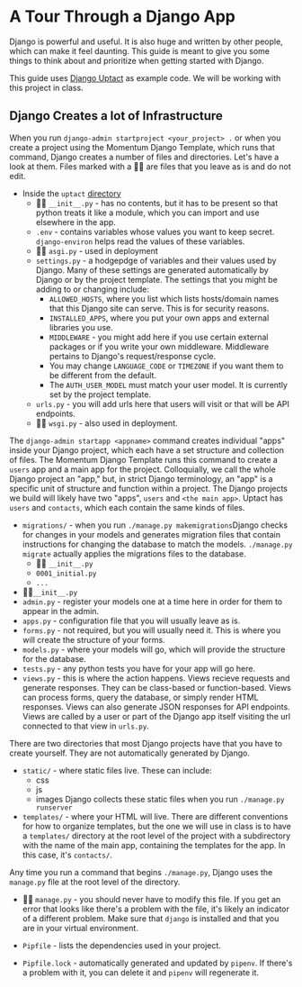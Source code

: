# A Tour Through a Django App
Django is powerful and useful. It is also huge and written
by other people, which can make it feel daunting. This guide
is meant to give you some things to think about and prioritize when
getting started with Django.

This guide uses [Django Uptact](https://github.com/momentum-team-6/examples/tree/main/django--uptact) as example code. We will be working with this project in class.


## Django Creates a lot of Infrastructure
When you run `django-admin startproject <your_project> .` or when you create a project using the Momentum Django Template, which runs that command, Django creates a number of files and directories. Let's have a look at them. Files marked with a 🙅‍♀️ are files that you leave as is and do not edit. 
- Inside the `uptact` [directory](https://github.com/momentum-team-6/examples/tree/main/django--uptact/uptact)
    - 🙅‍♀️ `__init__.py` - has no contents, but it has to be present so that python treats it like a module, which you can import and use elsewhere in the app.
    - `.env` - contains variables whose values you want to keep secret. `django-environ` helps read the values of these variables.
    - 🙅‍♀️ `asgi.py` - used in deployment
    - `settings.py` - a hodgepdge of variables and their values used by Django. Many of these settings are generated automatically by Django or by the project template. The settings that you might be adding to or changing include:
        - `ALLOWED_HOSTS`, where you list which lists hosts/domain names that this Django site can serve. This is for security reasons.
        - `INSTALLED_APPS`, where you put your own apps and external libraries you use.
        - `MIDDLEWARE` - you might add here if you use certain external packages or if you write your own middleware. Middleware pertains to Django's request/response cycle.
        - You may change `LANGUAGE_CODE` or `TIMEZONE` if you want them to be different from the default.
        - The `AUTH_USER_MODEL` must match your user model. It is currently set by the project template.
    - `urls.py` - you will add urls here that users will visit or that will be API endpoints.
    - 🙅‍♀️ `wsgi.py` - also used in deployment.

The `django-admin startapp <appname>` command creates individual "apps" inside your Django project, which each have a set structure and collection of files. The Momentum Django Template runs this command to create a `users` app and a main app for the project. Colloquially, we call the whole Django project an "app," but, in strict Django terminology, an "app" is a specific unit of structure and function within a project. The Django projects we build will likely have two "apps", `users` and `<the main app>`. Uptact has `users` and `contacts`, which each contain the same kinds of files.
- `migrations/` - when you run `./manage.py makemigrations`Django checks for changes in your models and generates migration files that contain instructions for changing the database to match the models. `./manage.py migrate` actually applies the migrations files to the database.
    - 🙅‍♀️ `__init__.py` 
    - `0001_initial.py`
    - `...`
- 🙅‍♀️`__init__.py`
- `admin.py` - register your models one at a time here in order for them to appear in the admin.
- `apps.py` - configuration file that you will usually leave as is.
- `forms.py` - not required, but you will usually need it. This is where you will create the structure of your forms.
- `models.py` - where your models will go, which will provide the structure for the database.
- `tests.py` - any python tests you have for your app will go here.
- `views.py` - this is where the action happens. Views recieve requests and generate responses. They can be class-based or function-based. Views can process forms, query the database, or simply render HTML responses. Views can also generate JSON responses for API endpoints. Views are called by a user or part of the Django app itself visiting the url connected to that view in `urls.py`.

There are two directories that most Django projects have that you have to create yourself. They are not automatically generated by Django.
- `static/` - where static files live. These can include:
    - css
    - js
    - images
Django collects these static files when you run `./manage.py runserver`
- `templates/` - where your HTML will live. There are different conventions for how to organize templates, but the one we will use in class is to have a `templates/` directory at the root level of the project with a subdirectory with the name of the main app, containing the templates for the app. In this case, it's `contacts/`.

Any time you run a command that begins `./manage.py`, Django uses the `manage.py` file at the root level of the directory.
- 🙅‍♀️ `manage.py` - you should never have to modify this file. If you get an error that looks like there's a problem with the file, it's likely an indicator of a different problem. Make sure that `django` is installed and that you are in your virtual environment.

- `Pipfile` - lists the dependencies used in your project.
- `Pipfile.lock` - automatically generated and updated by `pipenv`. If there's a problem with it, you can delete it and `pipenv` will regenerate it.

